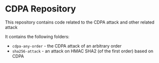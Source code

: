 # CDPA Repository

This repository contains code related to the CDPA attack and other related attack

It contains the following folders:

* `cdpa-any-order` - the CDPA attack of an arbitrary order
* `sha256-attack` - an attack on HMAC SHA2 (of the first order) based on CDPA